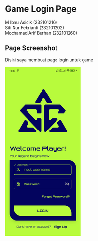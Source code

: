 # Game Login Page

M Ibnu Asidik (232101216)  
Siti Nur Febrianti (232101202)  
Mochamad Arif Burhan (232101260)  

## Page Screenshot
Disini saya membuat page login untuk game

<img src="assets/images/ss2.jpg" width="250">

